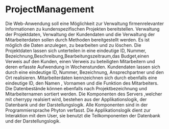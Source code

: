 # ProjectManagement
 Die Web-Anwendung soll eine Möglichkeit zur Verwaltung firmenrelevanter Informationen zu kundenspezifischen Projekten bereitstellen. Verwaltung der Projektdaten, Verwaltung der Kundendaten und die Verwaltung der Mitarbeiterdaten sollen durch Methoden bereitgestellt werden. Es ist möglich die Daten anzulegen, zu bearbeiten und zu löschen. Die Projektdaten lassen sich unterteilen in eine eindeutige ID, Nummer, Bezeichnung,Beschreibung,Bearbeitungszeitraum,das Budget,einen Verweis auf den Kunden, einen Verweis zu beteiligten Mitarbeitern und deren erfasste Aufwendung in Wochenstunden. Kundendaten lassen sich durch eine eindeutige ID, Nummer, Bezeichnung, Ansprechpartner und den Ort realisieren. Mitarbeiterdaten kennzeichnen sich durch ebenfalls eine eindeutige ID, den Namen , Vornamen und die Funktion des Mitarbeiters. Die Datenbestände können ebenfalls nach Projektbezeichnung und Mitarbeiternamen sortiert werden. Die Komponenten des Servers ,welcher mit cherrypy realsiert wird, bestehen aus der Applikationslogik, der Datenbank und der Darstellungslogik. Alle Komponenten sind in der Programmiersprache Phyton verfasst. Die Applikationslogik dient zur Interaktion mit dem User, sie benutzt die Teilkomponenten der Datenbank und der Darstellungslogik.
